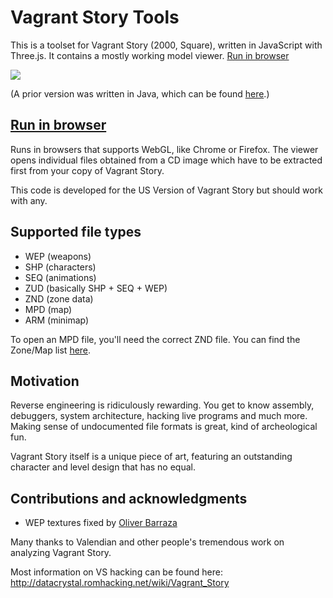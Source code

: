 # Vagrant Story Tools

This is a toolset for Vagrant Story (2000, Square), written in JavaScript with Three.js.
It contains a mostly working model viewer.
[Run in browser](https://rawgit.com/morris/vstools/master/index.html)

<img src="https://rawgit.com/morris/vstools/master/img/screenshot2.png">

(A prior version was written in Java, which can be found [here](https://github.com/morris/vstools-java).)

## [Run in browser](https://rawgit.com/morris/vstools/master/index.html)

Runs in browsers that supports WebGL, like Chrome or Firefox.
The viewer opens individual files obtained from a CD image
which have to be extracted first from your copy of Vagrant Story.

This code is developed for the US Version of Vagrant Story but should work with any.

## Supported file types

- WEP (weapons)
- SHP (characters)
- SEQ (animations)
- ZUD (basically SHP + SEQ + WEP)
- ZND (zone data)
- MPD (map)
- ARM (minimap)

To open an MPD file, you'll need the correct ZND file.
You can find the Zone/Map list
[here](http://datacrystal.romhacking.net/wiki/Vagrant_Story:rooms_list).

## Motivation

Reverse engineering is ridiculously rewarding.
You get to know assembly, debuggers, system architecture, hacking live programs and much more.
Making sense of undocumented file formats is great, kind of archeological fun.

Vagrant Story itself is a unique piece of art,
featuring an outstanding character and level design that has no equal.

## Contributions and acknowledgments

- WEP textures fixed by [Oliver Barraza](https://github.com/MercurialForge)

Many thanks to Valendian and other people's tremendous work on analyzing Vagrant Story.

Most information on VS hacking can be found here:
http://datacrystal.romhacking.net/wiki/Vagrant_Story
